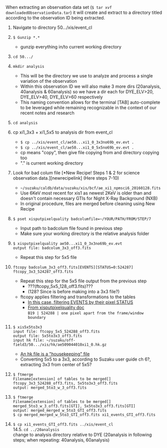 When extracting an observation data set (`$ tar xvf downloadedObservationData.tar`) it will create and extract to a directory titled according to the observation ID being extracted.

1. Navigate to directory 50.../xis/event_cl
2. `$ Gunzip *.*`
	- gunzip everything in/to current working directory
3. `cd 50.../`
4. `mkdir analysis`
	- This will be the directory we use to analyze and process a single variation of the observation
	- Within this observation ID we will also make 3 more dirs (20analysis, 40analysis & 60analysis) so we have a dir each for DYE\_ELV>20, DYE\_ELV>40, DYE\_ELV>60 respectively
	- This naming convention allows for the terminal [TAB] auto-complete to be leveraged while remaining recognizable in the context of our recent notes and research
5. `cd analysis`
6. cp xi1\_3x3 + xi1\_5x5 to analysis dir from event_cl  
	- `$ cp ../xis/event_cl/ae50...xi1_0_3x3no69b_ev.evt .`  
	- `$ cp ../xis/event_cl/ae50...xi1_0_5x5no69b_ev.evt .`  
	- cp means "copy", then give file copying from and directory copying too
	- "." is current working directory
7. Look for bad colum file [*New Recipe! Steps 1 & 2 for science observation data.][newrecipelink] (Here steps 7-10)   
	- `~/suzaku/caldb/data/suzaku/xis/bcf/ae_xi1_npmsci6_20160128.fits`  
	- Use 6KeV most recent for xis1 as newest 2KeV is older than and doesn't contain necessary GTIs for Night X-Ray Background  (NXB)  
	- In original procedure, files are merged before cleaning using New Recipe
8. `$ pset xisputpixelquality badcolumfile=~/YOUR/PATH/FROM/STEP/7`
	- Input path to badcolum file found in previous step
	- Make sure your working directory is the relative analysis folder
9. `$ xisputpixelquality ae50...xi1_0_3x3no69b_ev.evt`  
	`output file: badcolum_3x3_off3.fits`
	- Repeat this step for 5x5 file
10. `ftcopy badcolum_3x3_off3.fits[EVENTS][STATUS=0:524287] ftcopy_3x3_524287_off3.fits `
	- Repeat this step for the 5x5 file output from the previous step  
		+ ???(ftcopy\_5x5\_128_off3.fits)???
		+ (128? Since is before making into a 3x3 file?)
	- ftcopy applies filtering and transformations to the tables
		+ [In this case, filtering EVENTS by their pixel STATUS](https://heasarc.nasa.gov/docs/suzaku/processing/criteria_xis.html)
		+ [From xisputpixelquality doc](https://heasarc.gsfc.nasa.gov/lheasoft/ftools/headas/xisputpixelquality.txt)  
			`B19 | 524288 | one pixel apart from the frame/window boundary`

11. 
	`$ xis5x5to3x3`  
	`input file: ftcopy_5x5_524288_off3.fits`  
	`output file: 5x5to3x3_off3.fits`  
	`input hk file: ~/suzaku/off-field3/50.../xis/hk/ae509044010xi1_0.hk.gz`  
	- [An hk file is a "housekeeping" file](https://heasarc.gsfc.nasa.gov/lheasoft/ftools/heasarc.html)
	- Converting 5x5 to a 3x3, according to Suzaku user guide ch 6?, extracting 3x3 from center of 5x5?
12. `$ ftmerge`  
	`Filename[extension] of tables to be merged[] ftcopy_3x3_524288_off3.fits, 5x5to3x3_off3.fits`  
	`output: merged_5to3_w_3_off3.fits`  
13. `$ ftmerge`  
	`Filename[extension] of tables to be merged[] merged_5to3_w_3_off3.fits[GTI], 5x5to3x3_off3.fits[GTI]`  
	`output: merged_merged_w_5to3_GTI_off3.fits`  
	`$ cp merged_merged_w_5to3_GTI_off3.fits xi1_events_GTI_off3.fits`  
14. `$ cp xi1_events_GTI_off3.fits ../xis/event_cl`  
  14.5. `cd ../20analysis`  
  change to analysis directory relative to DYE (20analysis in following steps; when repeating: 40analysis, 60analysis)
